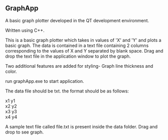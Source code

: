 ## GraphApp

A basic graph plotter developed in the QT development environment. 

Written using C++. 

This is a basic graph plotter which takes in values of 'X' and 'Y' and plots a basic graph. The data is contained in a text file containing 2 columns corresponding to the values of X and Y separated by blank space.
Drag and drop the text file in the application window to plot the graph.

Two additional features are added for styling- Graph line thickness and color.

run graphApp.exe to start application.

The data file should be txt. the format should be as follows:

x1 y1<br>
x2 y2<br>
x3 y3<br>
x4 y4

A sample text file called file.txt is present inside the data folder. Drag and drop to see graph.
